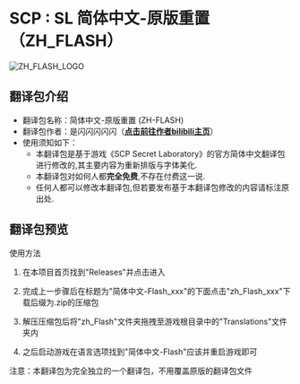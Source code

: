 # SCP : SL 简体中文-原版重置（ZH_FLASH）

![ZH_FLASH_LOGO](https://telegraph-image-55w.pages.dev/file/56e3b158353052236f77f.png)

## 翻译包介绍

- 翻译包名称：简体中文-原版重置 (ZH-FLASH)
- 翻译包作者：是闪闪闪闪闪（**[点击前往作者bilibili主页](https://space.bilibili.com/545576624)**）
- 使用须知如下：
  - 本翻译包是基于游戏《SCP Secret Laboratory》的官方简体中文翻译包进行修改的,其主要内容为重新排版与字体美化.
  - 本翻译包对如何人都**完全免费**,不存在付费这一说.
  - 任何人都可以修改本翻译包,但若要发布基于本翻译包修改的内容请标注原出处.

## 翻译包预览






使用方法

1. 在本项目首页找到"Releases"并点击进入

2. 完成上一步骤后在标题为"简体中文-Flash_xxx"的下面点击"zh_Flash_xxx"下载后缀为.zip的压缩包

3. 解压压缩包后将"zh_Flash"文件夹拖拽至游戏根目录中的"Translations"文件夹内

4. 之后启动游戏在语言选项找到"简体中文-Flash"应该并重启游戏即可

注意：本翻译包为完全独立的一个翻译包，不用覆盖原版的翻译包文件




